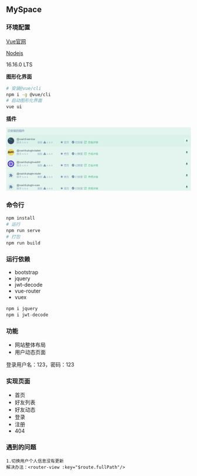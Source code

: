 ## MySpace

### 环境配置

[Vue官网](https://vuejs.org/)

[Nodejs](https://nodejs.org/en/)

16.16.0 LTS

**图形化界面**

```bash
# 安装@vue/cli
npm i -g @vue/cli
# 启动图形化界面
vue ui
```

**插件**

![插件](assets/插件.png)

### 命令行

```bash
npm install
# 运行
npm run serve
# 打包
npm run build
```

### 运行依赖

+ bootstrap
+ jquery
+ jwt-decode
+ vue-router
+ vuex

```javascript
npm i jquery
npm i jwt-decode
```

### 功能

+ 网站整体布局
+ 用户动态页面

登录用户名：123，密码：123

### 实现页面

+ 首页
+ 好友列表
+ 好友动态
+ 登录
+ 注册
+ 404

### 遇到的问题

```shell
1.切换用户个人信息没有更新
解决办法：<router-view :key="$route.fullPath"/>
```

